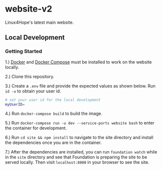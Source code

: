 # website-v2

Linux4Hope's latest main website.

## Local Development

### Getting Started

1.) [Docker](https://www.docker.com/) and [Docker Compose](https://docs.docker.com/compose/) must be installed to work on the website locally.

2.) Clone this repository.

3.) Create a `.env` file and provide the expected values as shown below. Run `id -u` to obtain your user id.

```bash
# set your user id for the local development
myUserID=
```

4.) Run `docker-compose build` to build the image.

5.) Run `docker-compose run -u dev --service-ports website bash` to enter the container for development.

6.) Run `cd site && npm install` to navigate to the site directory and install the dependencies once you are
in the container.

7.) After the dependencies are installed, you can run `foundation watch` while in the `site` directory
and see that Foundation is preparing the site to be served locally. Then visit `localhost:8000` in your browser
to see the site.
